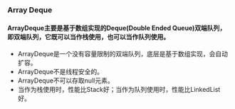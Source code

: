 ### Array Deque

#### ArrayDeque主要是基于数组实现的Deque(Double Ended Queue)双端队列，即双端队列，它既可以当作栈使用，也可以当作队列使用。
- ArrayDeque是一个没有容量限制的双端队列，底层是基于数组实现，会自动扩容。
- ArrayDeque不是线程安全的。
- ArrayDeque不可以存取null元素。
- 当作为栈使用时，性能比Stack好；当作为队列使用时，性能比LinkedList好。
